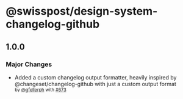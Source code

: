 # @swisspost/design-system-changelog-github

## 1.0.0

### Major Changes

- Added a custom changelog output formatter, heavily inspired by @changeset/changelog-github with just a custom output format
  <br><sup>by [@gfellerph](https://github.com/gfellerph) with [#673](https://github.com/swisspost/design-system/pull/673)</sup>
